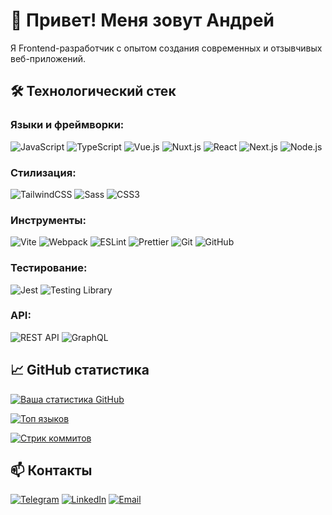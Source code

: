 # 👋 Привет! Меня зовут Андрей

Я Frontend-разработчик с опытом создания современных и отзывчивых веб-приложений.

## 🛠 Технологический стек

### Языки и фреймворки:
![JavaScript](https://img.shields.io/badge/JavaScript-F7DF1E?style=for-the-badge&logo=javascript&logoColor=black)
![TypeScript](https://img.shields.io/badge/TypeScript-3178C6?style=for-the-badge&logo=typescript&logoColor=white)
![Vue.js](https://img.shields.io/badge/Vue.js-4FC08D?style=for-the-badge&logo=vuedotjs&logoColor=white)
![Nuxt.js](https://img.shields.io/badge/Nuxt-00DC82?style=for-the-badge&logo=nuxtdotjs&logoColor=white)
![React](https://img.shields.io/badge/React-61DAFB?style=for-the-badge&logo=react&logoColor=black)
![Next.js](https://img.shields.io/badge/Next.js-000000?style=for-the-badge&logo=nextdotjs&logoColor=white)
![Node.js](https://img.shields.io/badge/Node.js-339933?style=for-the-badge&logo=nodedotjs&logoColor=white)

### Стилизация:
![TailwindCSS](https://img.shields.io/badge/Tailwind_CSS-06B6D4?style=for-the-badge&logo=tailwind-css&logoColor=white)
![Sass](https://img.shields.io/badge/Sass-CC6699?style=for-the-badge&logo=sass&logoColor=white)
![CSS3](https://img.shields.io/badge/CSS3-1572B6?style=for-the-badge&logo=css3&logoColor=white)

### Инструменты:
![Vite](https://img.shields.io/badge/Vite-B73BFE?style=for-the-badge&logo=vite&logoColor=FFD62E)
![Webpack](https://img.shields.io/badge/Webpack-8DD6F9?style=for-the-badge&logo=webpack&logoColor=black)
![ESLint](https://img.shields.io/badge/ESLint-4B32C3?style=for-the-badge&logo=eslint&logoColor=white)
![Prettier](https://img.shields.io/badge/Prettier-F7B93E?style=for-the-badge&logo=prettier&logoColor=black)
![Git](https://img.shields.io/badge/Git-F05032?style=for-the-badge&logo=git&logoColor=white)
![GitHub](https://img.shields.io/badge/GitHub-181717?style=for-the-badge&logo=github&logoColor=white)

### Тестирование:
![Jest](https://img.shields.io/badge/Jest-C21325?style=for-the-badge&logo=jest&logoColor=white)
![Testing Library](https://img.shields.io/badge/Testing_Library-E33332?style=for-the-badge&logo=testing-library&logoColor=white)

### API:
![REST API](https://img.shields.io/badge/REST_API-FF6C37?style=for-the-badge&logo=postman&logoColor=white)
![GraphQL](https://img.shields.io/badge/GraphQL-E10098?style=for-the-badge&logo=graphql&logoColor=white)

## 📈 GitHub статистика

[![Ваша статистика GitHub](https://github-readme-stats.vercel.app/api?username=ВАШUSERNAME&show_icons=true&theme=radical&hide_border=true)](https://github.com/AndrewGanzha)

[![Топ языков](https://github-readme-stats.vercel.app/api/top-langs/?username=ВАШUSERNAME&layout=compact&theme=radical&hide_border=true)](https://github.com/AndrewGanzha)

[![Стрик коммитов](https://github-readme-streak-stats.herokuapp.com/?user=ВАШUSERNAME&theme=radical&hide_border=true)](https://github.com/AndrewGanzha)

## 📫 Контакты

[![Telegram](https://img.shields.io/badge/Telegram-2CA5E0?style=for-the-badge&logo=telegram&logoColor=white)](https://t.me/andrewganja)
[![LinkedIn](https://img.shields.io/badge/LinkedIn-0077B5?style=for-the-badge&logo=linkedin&logoColor=white)](https://linkedin.com/in/andrew-ganzha-656070221)
[![Email](https://img.shields.io/badge/Gmail-D14836?style=for-the-badge&logo=gmail&logoColor=white)](mailto:ganzha-2002@mail.ru)
